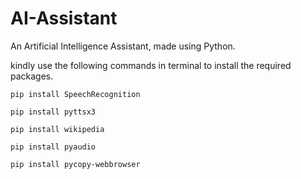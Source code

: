 # AI-Assistant
An Artificial Intelligence Assistant, made using Python.

kindly use the following commands in terminal to install the required packages.
```
pip install SpeechRecognition
```
```
pip install pyttsx3
```
```
pip install wikipedia
```
```
pip install pyaudio
```
```
pip install pycopy-webbrowser
```
